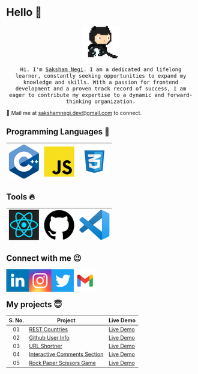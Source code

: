 
# Hello :wave: 

<p align="center">
  <img src="https://raw.githubusercontent.com/sakshamian/Profile-Readme/master/img/github.gif" width=100>
  <br><br>
  <samp>
    Hi. I'm <a href="https://github.com/sakshamian/">Saksham Negi</a>. I am a dedicated and lifelong learner, constantly seeking opportunities to expand my knowledge and skills. With a passion for frontend development and a proven track record of success, I am eager to contribute my expertise to a dynamic and forward-thinking organization.
  </samp>
</p>

💬 Mail me at <sakshamnegi.dev@gmail.com> to connect.

## Programming Languages  :rocket:
|<img src="https://raw.githubusercontent.com/sakshamian/Profile-Readme/master/img/cpp.png" width=80> | <img src="https://raw.githubusercontent.com/sakshamian/Profile-Readme/master/img/js.png" width=80> | <img src="https://raw.githubusercontent.com/sakshamian/Profile-Readme/master/img/css.png" width=80> | 
|:---:|:---:|:---:|


## Tools :fire:

|<img src="https://raw.githubusercontent.com/sakshamian/Profile-Readme/master/img/react.png" width=80> | <img src="https://raw.githubusercontent.com/sakshamian/Profile-Readme/master/img/github.svg" width=80> | <img src="https://raw.githubusercontent.com/sakshamian/Profile-Readme/master/img/vscode.png" width=80> |
|:---:|:---:|:---:|


## Connect with me :wink:

<a href="https://www.linkedin.com/in/sakshamian/">
  <img align="left" alt="sakshamian Linkedin" width="60" src="https://raw.githubusercontent.com/edent/SuperTinyIcons/099dc12b59179d07d534069bc8551718f786d91a/images/svg/linkedin.svg" />
</a>
<a href="https://www.instagram.com/sakshamnegi_07/">
  <img align="left" alt="Saksham Insta" width="60" src="https://raw.githubusercontent.com/edent/SuperTinyIcons/099dc12b59179d07d534069bc8551718f786d91a/images/svg/instagram.svg" />
</a>
<a href="https://twitter.com/sakshamnegi_07">
  <img align="left" alt="Saksham twitter" width="60" src="https://raw.githubusercontent.com/edent/SuperTinyIcons/099dc12b59179d07d534069bc8551718f786d91a/images/svg/twitter.svg" />
</a>
<a href="mailto: negisaksham363@gmail.com">
  <img align="left" alt="Vedant Jajoo Twitter" width="60" src="https://raw.githubusercontent.com/edent/SuperTinyIcons/099dc12b59179d07d534069bc8551718f786d91a/images/svg/gmail.svg" />
</a>
<br>
<br>
<br>

## My projects :innocent:

|  S. No.  | Project                                                                                                                     | Live Demo                                                                         |
| :-: | --------------------------------------------------------------------------------------------------------------------------- | --------------------------------------------------------------------------------- |
| 01  | [REST Countries](https://github.com/sakshamian/Rest-countries-API-with-theme-switcher)                              | [Live Demo](https://sakshamian.github.io/Rest-countries-API-with-theme-switcher/)               |
| 02  | [Github User Info](https://github.com/sakshamian/Info-hub)                               | [Live Demo](https://sakshamian.github.io/Info-hub/)   |
| 03  | [URL Shortner](https://github.com/sakshamian/URL-shortener)                       | [Live Demo](https://sakshamian.github.io/URL-shortener/) |
| 04  | [Interactive Comments Section](https://github.com/sakshamian/interactive-comments-section)                          | [Live Demo](https://sakshamian.github.io/interactive-comments-section/)          |
| 05  | [Rock Paper Scissors Game](https://github.com/sakshamian/rock-paper-scissors-master)                               | [Live Demo](https://sakshamian.github.io/rock-paper-scissors-master/)                |

